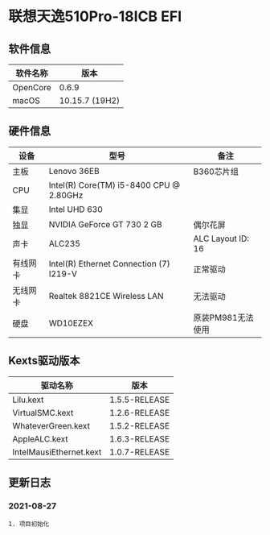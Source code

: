 # 联想天逸510Pro-18ICB EFI

## 软件信息
| 软件名称 | 版本 |
| ---- | ---- |
| OpenCore | 0.6.9 |
| macOS | 10.15.7 (19H2) |

## 硬件信息
| 设备 | 型号 | 备注 |
| ---- | ---- | ---- |
| 主板 | Lenovo 36EB | B360芯片组 |
| CPU | Intel(R) Core(TM) i5-8400 CPU @ 2.80GHz | |
| 集显 | Intel UHD 630 |  |
| 独显 | NVIDIA GeForce GT 730 2 GB | 偶尔花屏 |
| 声卡 | ALC235 | ALC Layout ID: 16 |
| 有线网卡 | Intel(R) Ethernet Connection (7) I219-V | 正常驱动 |
| 无线网卡 | Realtek 8821CE Wireless LAN | 无法驱动 |
| 硬盘 | WD10EZEX | 原装PM981无法使用 |

## Kexts驱动版本

| 驱动名称 | 版本 |
| ---- | ---- |
| Lilu.kext| 1.5.5-RELEASE |
| VirtualSMC.kext| 1.2.6-RELEASE |
| WhateverGreen.kext | 1.5.2-RELEASE |
| AppleALC.kext | 1.6.3-RELEASE |
| IntelMausiEthernet.kext   | 1.0.7-RELEASE |

## 更新日志
### 2021-08-27
    1. 项目初始化

